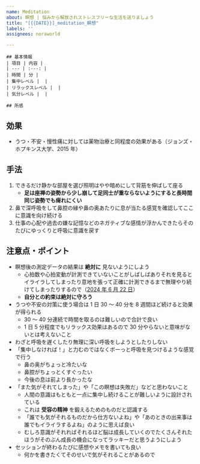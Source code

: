 ```yaml
---
name: Meditation
about: 瞑想 | 悩みから解放されストレスフリーな生活を送りましょう
title: "[{{DATE}}]_meditation_瞑想"
labels: ''
assignees: noraworld

---
```


```
## 基本情報
| 項目 | 内容 |
| --- | :---: |
| 時間 | 分 |
| 集中レベル |  |
| リラックスレベル |  |
| 気分レベル |  |

## 所感

```

## 効果
* うつ・不安・慢性痛に対しては薬物治療と同程度の効果がある（ジョンズ・ホプキンス大学、2015 年）

## 手法
1. できるだけ静かな部屋を選び照明はやや暗めにして背筋を伸ばして座る
    * **足は座禅の姿勢から少し崩して足同士が重ならないようにすると長時間同じ姿勢でも痺れにくい**
2. 鼻で深呼吸をして鼻腔の縁や鼻の奥あたりに息が当たる感覚を確認してここに意識を向け続ける
3. 仕事の心配や過去の嫌な記憶などのネガティブな感情が浮かんできたらそのたびにゆっくりと呼吸に意識を戻す

## 注意点・ポイント
* 瞑想後の測定データの結果は **絶対に** 見ないようにしよう
    * 心拍数や心拍変動が計測できていないことがしばしばありそれを見るとイライラしてしまったり意地を張って正確に計測できるまで無理やり続けてしまったりするので（[2024 年 6 月 22 日](https://github.com/noraworld/diary/blob/edbcbde8df872014f50e2730cecd6ee383b61b2e/templates/meditation/2024/06/2024-06-22-.md)）
    * **自分との約束は絶対に守ろう**
* うつや不安の対策に使う場合は 1 日 30 〜 40 分を 8 週間ほど続けると効果が得られる
    * 30 〜 40 分連続で時間を取るのは難しいので合計で良い
    * 1 日 5 分程度でもリラックス効果はあるので 30 分やらないと意味がないとは考えないこと
* わざと呼吸を遅くしたり無理に深い呼吸をしようとしたりしない
* 「集中しなければ！」と力むのではなくボーっと呼吸を見つけるような感覚で行う
    * 鼻の奥がちょっと冷たいな
    * 鼻腔がちょっとくすぐったい
    * 今後の息は前より長かったな
* 「また気がそれてしまった」や「この瞑想は失敗だ」などと思わないこと
    * 人間の意識はもともと一点に集中し続けることが難しいように設計されている
    * これは **受容の精神** を鍛えるためのものだと認識する
    * 「誰でも気がそれるものだから仕方ないよね」や「あのときの出来事は誰でもイライラするよね」のように思えば良い
    * むしろ意識がそれればそれるほど脳は成長していくのでたくさんそれたほうがそのぶん成長の機会になってラッキーだと思うようにしよう
* セッションが終わるたびに感想やメモを書いても良い
    * 何かを書きたくてそのせいで気がそれることがあるので

